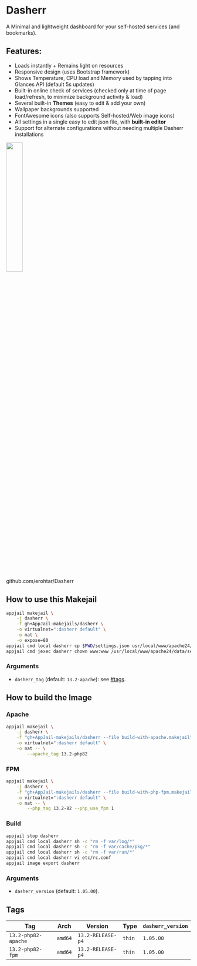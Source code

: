 # Dasherr

A Minimal and lightweight dashboard for your self-hosted services (and bookmarks).

## Features:

* Loads instantly + Remains light on resources
* Responsive design (uses Bootstrap framework)
* Shows Temperature, CPU load and Memory used by tapping into Glances API (default 5s updates)
* Built-in online check of services (checked only at time of page load/refresh, to minimize background activity & load)
* Several built-in **Themes** (easy to edit & add your own)
* Wallpaper backgrounds supported
* FontAwesome icons (also supports Self-hosted/Web image icons)
* All settings in a single easy to edit json file, with **built-in editor**
* Support for alternate configurations without needing multiple Dasherr installations

<img src="https://raw.githubusercontent.com/erohtar/Dasherr/main/www/res/favicon.svg" width="30%" height="auto">

github.com/erohtar/Dasherr

## How to use this Makejail

```sh
appjail makejail \
    -j dasherr \
    -f gh+AppJail-makejails/dasherr \
    -o virtualnet=":dasherr default" \
    -o nat \
    -o expose=80
appjail cmd local dasherr cp $PWD/settings.json usr/local/www/apache24/data/settings.json
appjail cmd jexec dasherr chown www:www /usr/local/www/apache24/data/settings.json
```

### Arguments

* `dasherr_tag` (default: `13.2-apache`): see [#tags](#tags).

## How to build the Image

### Apache

```sh
appjail makejail \
    -j dasherr \
    -f "gh+AppJail-makejails/dasherr --file build-with-apache.makejail" \
    -o virtualnet=":dasherr default" \
    -o nat -- \
        --apache_tag 13.2-php82
```

### FPM

```sh
appjail makejail \
    -j dasherr \
    -f "gh+AppJail-makejails/dasherr --file build-with-php-fpm.makejail" \
    -o virtualnet=":dasherr default" \
    -o nat -- \
        --php_tag 13.2-82 --php_use_fpm 1
```

### Build

```sh
appjail stop dasherr
appjail cmd local dasherr sh -c "rm -f var/log/*"
appjail cmd local dasherr sh -c "rm -f var/cache/pkg/*"
appjail cmd local dasherr sh -c "rm -f var/run/*"
appjail cmd local dasherr vi etc/rc.conf
appjail image export dasherr
```

### Arguments

* `dasherr_version` (default: `1.05.00`).

## Tags

| Tag                 | Arch    | Version           | Type   | `dasherr_version` |
| ------------------- | ------- | ----------------- | ------ | ----------------- |
| `13.2-php82-apache` | `amd64` | `13.2-RELEASE-p4` | `thin` |     `1.05.00`     |
| `13.2-php82-fpm`    | `amd64` | `13.2-RELEASE-p4` | `thin` |     `1.05.00`     |
